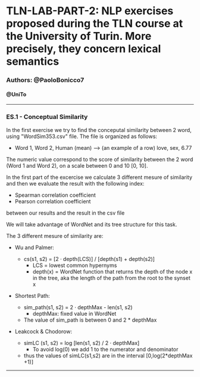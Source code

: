 # TLN-LAB-PART-2: NLP exercises proposed during the TLN course at the University of Turin. More precisely, they concern lexical semantics

### Authors: @PaoloBonicco7

#### @UniTo

---

### ES.1 - Conceptual Similarity

In the first exercise we try to find the conceputal similarity between 2 word, using "WordSim353.csv" file.
The file is organized as follows:

- Word 1, Word 2, Human (mean) --> (an example of a row) love, sex, 6.77

The numeric value correspond to the score of similarity between the 2 word (Word 1 and Word 2), on a scale
between 0 and 10 [0, 10].

In the first part of the excercise we calculate 3 different mesure of similarity and then we evaluate the result
with the following index:

- Spearman correlation coefficient
- Pearson correlation coefficient 

between our results and the result in the csv file

We will take advantage of WordNet and its tree structure for this task.

The 3 different mesure of similarity are:

- Wu and Palmer:
  - cs(s1, s2) = [2 · depth(LCS)] / [depth(s1) + depth(s2)]
    - LCS = lowest common hypernyms
    - depth(x) = WordNet function that returns the depth of the node x in the tree, aka
        the length of the path from the root to the synset x

- Shortest Path:
  - sim_path(s1, s2) = 2 · depthMax - len(s1, s2)
    - depthMax: fixed value in WordNet
  - The value of sim_path is between 0 and 2 * depthMax

- Leakcock & Chodorow:
  - simLC (s1, s2) =  log [len(s1, s2) / 2 · depthMax]
    - To avoid log(0) we add 1 to the numerator and denominator
  - thus the values of simLC(s1,s2) are in the interval [0,log(2*depthMax +1)]

---

